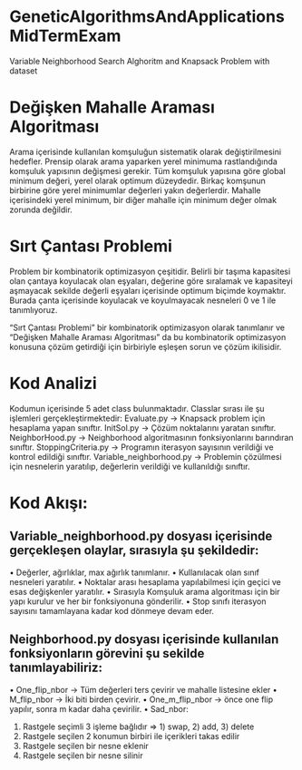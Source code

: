 # GeneticAlgorithmsAndApplicationsMidTermExam
Variable Neighborhood Search Alghoritm and Knapsack Problem with dataset 

# Değişken Mahalle Araması Algoritması
Arama içerisinde kullanılan komşuluğun sistematik olarak değiştirilmesini hedefler. Prensip olarak arama yaparken yerel minimuma rastlandığında komşuluk yapısının değişmesi gerekir. Tüm komşuluk yapısına göre global minimum değeri, yerel olarak optimum düzeydedir. Birkaç komşunun birbirine göre yerel minimumlar değerleri yakın değerlerdir. Mahalle içerisindeki yerel minimum, bir diğer mahalle için minimum değer olmak zorunda değildir. 

# Sırt Çantası Problemi
Problem bir kombinatorik optimizasyon çeşitidir. Belirli bir taşıma kapasitesi olan çantaya koyulacak olan eşyaları, değerine göre sıralamak ve kapasiteyi aşmayacak sekilde değerli eşyaları içerisinde optimum biçimde koymaktır.  Burada çanta içerisinde koyulacak ve koyulmayacak nesneleri 0 ve 1 ile tanımlıyoruz.

“Sırt Çantası Problemi” bir kombinatorik optimizasyon olarak tanımlanır ve “Değişken Mahalle Araması Algoritması” da bu kombinatorik optimizasyon konusuna çözüm getirdiği için birbiriyle eşleşen sorun ve çözüm ikilisidir.

# Kod Analizi
Kodumun içerisinde 5 adet class bulunmaktadır.
Classlar sırası ile şu işlemleri gerçekleştirmektedir:
Evaluate.py -> Knapsack problem için hesaplama yapan sınıftır.
InitSol.py -> Çözüm noktalarını yaratan sınıftır.
NeighborHood.py -> Neighborhood algoritmasının fonksiyonlarını barındıran sınıftır.
StoppingCriteria.py -> Programın iterasyon sayısının verildiği ve kontrol edildiği sınıftır.
Variable_neighborhood.py ->  Problemin çözülmesi için nesnelerin yaratılıp, değerlerin verildiği ve kullanıldığı sınıftır.

# Kod Akışı:
## Variable_neighborhood.py dosyası içerisinde gerçekleşen olaylar, sırasıyla şu şekildedir:
•	Değerler, ağırlıklar, max ağırlık tanımlanır.
•	Kullanılacak olan sınıf nesneleri yaratılır.
•	Noktalar arası hesaplama yapılabilmesi için geçici ve esas değişkenler yaratılır.
•	Sırasıyla Komşuluk arama algoritması için bir yapı kurulur ve her bir fonksiyonuna gönderilir.
•	Stop sınıfı iterasyon sayısını tamamlayana kadar kod dönmeye devam eder.

## Neighborhood.py dosyası içerisinde kullanılan fonksiyonların görevini şu sekilde tanımlayabiliriz:
•	One_flip_nbor -> Tüm değerleri ters çevirir ve mahalle listesine ekler
•	M_flip_nbor -> İki biti birden çevirir.
•	One_m_flip_nbor -> önce one flip yapılır, sonra m kadar daha çevirilir.
•	Sad_nbor:
1.	Rastgele seçimli 3 işleme bağlıdır => 1) swap, 2) add, 3) delete
2.	Rastgele seçilen 2 konumun birbiri ile içerikleri takas edilir
3.	Rastgele seçilen bir nesne eklenir
4.	Rastgele seçilen bir nesne silinir
